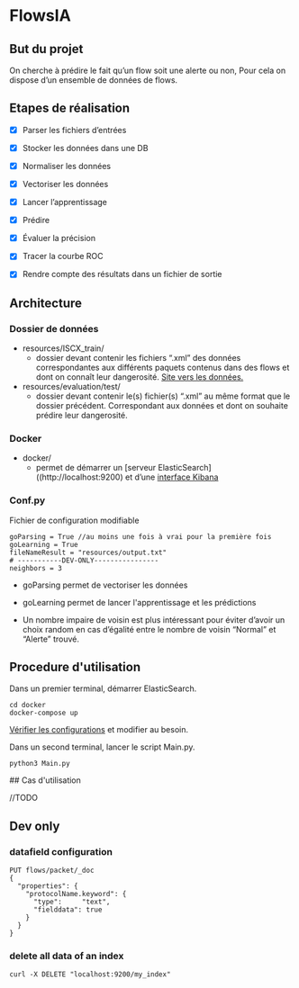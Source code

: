 # FlowsIA
## But du projet

On cherche à prédire le fait qu’un flow soit une alerte ou non, Pour cela on dispose d’un ensemble de données de flows.

## Etapes de réalisation

- [x] Parser les fichiers d’entrées
- [x] Stocker les données dans une DB
- [x] Normaliser les données
- [x] Vectoriser les données
- [x] Lancer l’apprentissage
- [x] Prédire
- [x] Évaluer la précision
- [x] Tracer la courbe ROC
- [x] Rendre compte des résultats dans un fichier de sortie


## Architecture

### Dossier de données
- resources/ISCX_train/
  - dossier devant contenir les fichiers “.xml” des données correspondantes aux différents paquets contenus dans des flows et dont on connaît leur dangerosité. [Site vers les données.](https://www.unb.ca/cic/datasets/index.html)
- resources/evaluation/test/
  - dossier devant contenir le(s) fichier(s) “.xml” au même format que le dossier précédent. Correspondant aux données et dont on souhaite prédire leur dangerosité.

### Docker
- docker/
  - permet de démarrer un [serveur ElasticSearch]((http://localhost:9200) et d’une [interface Kibana](http://localhost:5601)

### Conf.py

Fichier de configuration modifiable
````
goParsing = True //au moins une fois à vrai pour la première fois
goLearning = True
fileNameResult = "resources/output.txt"
# -----------DEV-ONLY----------------
neighbors = 3
````
- goParsing permet de vectoriser les données
- goLearning permet de lancer l'apprentissage et les prédictions

- Un nombre impaire de voisin est plus intéressant pour éviter d’avoir un choix random en cas d’égalité entre le nombre de voisin “Normal” et “Alerte” trouvé.

## Procedure d'utilisation

Dans un premier terminal, démarrer ElasticSearch.
````
cd docker
docker-compose up
````

[Vérifier les configurations](#conf.py) et modifier au besoin.


Dans un second terminal, lancer le script Main.py.
````
python3 Main.py
````

## Cas d'utilisation

//TODO


## Dev only
### datafield configuration
````
PUT flows/packet/_doc
{
  "properties": {
    "protocolName.keyword": {
      "type":     "text",
      "fielddata": true
    }
  }
}
````

### delete all data of an index
````
curl -X DELETE "localhost:9200/my_index"
````
